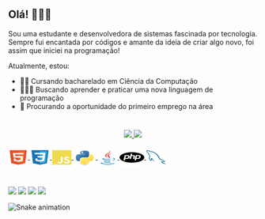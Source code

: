 ## Olá! 🙋🏻‍♀️

Sou uma estudante e desenvolvedora de sistemas fascinada por tecnologia. Sempre fui encantada por códigos e amante da ideia de criar algo novo, foi assim que iniciei na programação!

Atualmente, estou:

- ✍🏻 Cursando bacharelado em Ciência da Computação
- 👩🏻‍💻 Buscando aprender e praticar uma nova linguagem de programação
- 💼 Procurando a oportunidade do primeiro emprego na área

#

<div align="center">
  <a href="https://github.com/Bianca-Alves">
  <img height="180em" src="https://github-readme-stats.vercel.app/api?username=Bianca-Alves&show_icons=true&theme=radical&include_all_commits=true&count_private=true"/>
  <img height="180em" src="https://github-readme-stats.vercel.app/api/top-langs/?username=Bianca-Alves&layout=compact&langs_count=10&theme=radical"/>
</div>

<div style="display: inline_block"><br>
  <img align="center" alt="HTML" height="30" width="40" src="https://github.com/devicons/devicon/blob/master/icons/html5/html5-original.svg">
  <img align="center" alt="CSS" height="30" width="40" src="https://github.com/devicons/devicon/blob/master/icons/css3/css3-original.svg">
  <img align="center" alt="JS" height="30" width="40" src="https://github.com/devicons/devicon/blob/master/icons/javascript/javascript-plain.svg">
  <img align="center" alt="Python" height="35" width="45" src="https://github.com/devicons/devicon/blob/master/icons/python/python-original.svg">
  <img align="center" alt="Java" height="30" width="40" src="https://github.com/devicons/devicon/blob/master/icons/java/java-original.svg">
  <img align="center" alt="PHP" height="40" width="50" src="https://github.com/devicons/devicon/blob/master/icons/php/php-plain.svg">
  <img align="center" alt="MySQL" height="30" width="40" src="https://github.com/devicons/devicon/blob/master/icons/mysql/mysql-plain.svg">
</div>

#

<div>
  <a href="https://www.facebook.com/bianca.alves.14661/" target="_blank"><img src="https://img.shields.io/badge/Bianca Alves-1877F2?style=for-the-badge&logo=facebook&logoColor=white"></a>
  <a href="https://www.instagram.com/bianca0alves/" target="_blank"><img src="https://img.shields.io/badge/bianca0alves-E4405F?style=for-the-badge&logo=instagram&logoColor=white"></a>
  <a href="https://www.linkedin.com/in/bianca-santos-alves-475865230/" target="_blank"><img src="https://img.shields.io/badge/Bianca Santos Alves-0077B5?style=for-the-badge&logo=linkedin&logoColor=white"></a>
  <a href="mailto:biasantosalves04@gmail.com" target="_blank"><img src="https://img.shields.io/badge/biasantosalves04@gmail.com-D14836?style=for-the-badge&logo=gmail&logoColor=white"></a>
</div>

![Snake animation](https://github.com/Bianca-Alves/Bianca-Alves/blob/output/github-contribution-grid-snake.svg)
